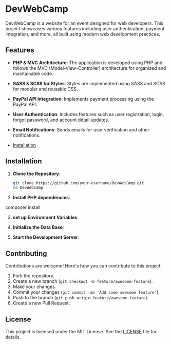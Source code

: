 # DevWebCamp

DevWebCamp is a website for an event designed for web developers. This project showcases various features including user authentication, payment integration, and more, all built using modern web development practices.

## Features

- **PHP & MVC Architecture**: The application is developed using PHP and follows the MVC (Model-View-Controller) architecture for organized and maintainable code.
- **SASS & SCSS for Styles**: Styles are implemented using SASS and SCSS for modular and reusable CSS.
- **PayPal API Integration**: Implements payment processing using the PayPal API.
- **User Authentication**: Includes features such as user registration, login, forgot password, and account detail updates.
- **Email Notifications**: Sends emails for user verification and other notifications.

- [Installation](#installation)
  
## Installation

1. **Clone the Repository**:
   ```sh
   git clone https://github.com/your-username/DevWebCamp.git
   cd DevWebCamp

2. **Install PHP dependencies**:

  composer install

3. **set up Environment Variables**:

4. **Initialize the Data Base**:

5. **Start the Development Server**:
## Contributing

Contributions are welcome! Here's how you can contribute to this project:

1. Fork the repository.
2. Create a new branch (`git checkout -b feature/awesome-feature`).
3. Make your changes.
4. Commit your changes (`git commit -am 'Add some awesome feature'`).
5. Push to the branch (`git push origin feature/awesome-feature`).
6. Create a new Pull Request.

## License

This project is licensed under the MIT License. See the [LICENSE](LICENSE) file for details.


